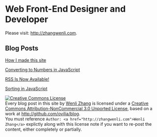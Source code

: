 # Web Front-End Designer and Developer

Please visit: http://zhangwenli.com.

## Blog Posts

[How I made this site][2]

[Converting to Numbers in JavaScript][3]

[RSS Is Now Available!][4]

[Sorting in JavaScript][5]

<a rel="license" href="http://creativecommons.org/licenses/by-nc/3.0/">
    <img alt="Creative Commons License" style="border-width:0" src="http://i.creativecommons.org/l/by-nc/3.0/88x31.png" />
</a>
<div><span xmlns:dct="http://purl.org/dc/terms/" href="http://purl.org/dc/dcmitype/Text" property="dct:title" rel="dct:type">Every blog post in this site</span> by <a xmlns:cc="http://creativecommons.org/ns#" href="http://zhangwenli.com" property="cc:attributionName" rel="cc:attributionURL">Wenli Zhang</a> is licensed under a <a rel="license" href="http://creativecommons.org/licenses/by-nc/3.0/">Creative Commons Attribution-NonCommercial 3.0 Unported License</a>, based on a work at <a xmlns:dct="http://purl.org/dc/terms/" href="http://github.com/ovilia/blog" rel="dct:source">http://github.com/ovilia/blog</a>. </div>
<div>You must reference <code>Author: &lt;a href=&quot;http://zhangwenli.com&quot;&gt;Wenli Zhang&lt;/a&gt;</code> explictly along with this license note if you want to re-post the content, either completely or partially.</div>

  [2]: http://zhangwenli.com/blog/2013/10/19/how-i-made-this-site/
  [3]: http://zhangwenli.com/blog/2013/10/23/converting-to-numbers-in-javascript/
  [4]: http://zhangwenli.com/blog/2013/10/24/rss-is-now-available/
  [5]: http://zhangwenli.com/blog/2013/11/02/sorting-in-javascript/
